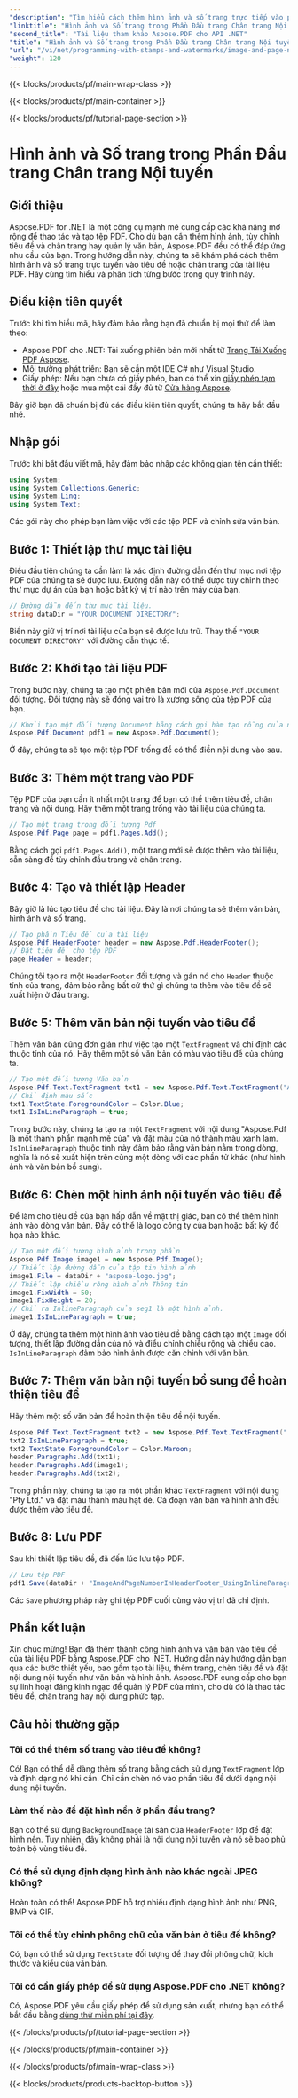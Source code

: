 ```yaml
---
"description": "Tìm hiểu cách thêm hình ảnh và số trang trực tiếp vào phần tiêu đề của tệp PDF bằng Aspose.PDF cho .NET với hướng dẫn từng bước này."
"linktitle": "Hình ảnh và Số trang trong Phần Đầu trang Chân trang Nội tuyến"
"second_title": "Tài liệu tham khảo Aspose.PDF cho API .NET"
"title": "Hình ảnh và Số trang trong Phần Đầu trang Chân trang Nội tuyến"
"url": "/vi/net/programming-with-stamps-and-watermarks/image-and-page-number-in-header-footer-section-inline/"
"weight": 120
---
```


{{< blocks/products/pf/main-wrap-class >}}

{{< blocks/products/pf/main-container >}}

{{< blocks/products/pf/tutorial-page-section >}}

# Hình ảnh và Số trang trong Phần Đầu trang Chân trang Nội tuyến

## Giới thiệu

Aspose.PDF for .NET là một công cụ mạnh mẽ cung cấp các khả năng mở rộng để thao tác và tạo tệp PDF. Cho dù bạn cần thêm hình ảnh, tùy chỉnh tiêu đề và chân trang hay quản lý văn bản, Aspose.PDF đều có thể đáp ứng nhu cầu của bạn. Trong hướng dẫn này, chúng ta sẽ khám phá cách thêm hình ảnh và số trang trực tuyến vào tiêu đề hoặc chân trang của tài liệu PDF. Hãy cùng tìm hiểu và phân tích từng bước trong quy trình này.

## Điều kiện tiên quyết

Trước khi tìm hiểu mã, hãy đảm bảo rằng bạn đã chuẩn bị mọi thứ để làm theo:

- Aspose.PDF cho .NET: Tải xuống phiên bản mới nhất từ [Trang Tải Xuống PDF Aspose](https://releases.aspose.com/pdf/net/).
- Môi trường phát triển: Bạn sẽ cần một IDE C# như Visual Studio.
- Giấy phép: Nếu bạn chưa có giấy phép, bạn có thể xin [giấy phép tạm thời ở đây](https://purchase.aspose.com/temporary-license/) hoặc mua một cái đầy đủ từ [Cửa hàng Aspose](https://purchase.aspose.com/buy).

Bây giờ bạn đã chuẩn bị đủ các điều kiện tiên quyết, chúng ta hãy bắt đầu nhé.

## Nhập gói

Trước khi bắt đầu viết mã, hãy đảm bảo nhập các không gian tên cần thiết:

```csharp
using System;
using System.Collections.Generic;
using System.Linq;
using System.Text;
```

Các gói này cho phép bạn làm việc với các tệp PDF và chỉnh sửa văn bản.

## Bước 1: Thiết lập thư mục tài liệu

Điều đầu tiên chúng ta cần làm là xác định đường dẫn đến thư mục nơi tệp PDF của chúng ta sẽ được lưu. Đường dẫn này có thể được tùy chỉnh theo thư mục dự án của bạn hoặc bất kỳ vị trí nào trên máy của bạn.

```csharp
// Đường dẫn đến thư mục tài liệu.
string dataDir = "YOUR DOCUMENT DIRECTORY";
```

Biến này giữ vị trí nơi tài liệu của bạn sẽ được lưu trữ. Thay thế `"YOUR DOCUMENT DIRECTORY"` với đường dẫn thực tế.

## Bước 2: Khởi tạo tài liệu PDF

Trong bước này, chúng ta tạo một phiên bản mới của `Aspose.Pdf.Document` đối tượng. Đối tượng này sẽ đóng vai trò là xương sống của tệp PDF của bạn.

```csharp
// Khởi tạo một đối tượng Document bằng cách gọi hàm tạo rỗng của nó
Aspose.Pdf.Document pdf1 = new Aspose.Pdf.Document();
```

Ở đây, chúng ta sẽ tạo một tệp PDF trống để có thể điền nội dung vào sau.

## Bước 3: Thêm một trang vào PDF

Tệp PDF của bạn cần ít nhất một trang để bạn có thể thêm tiêu đề, chân trang và nội dung. Hãy thêm một trang trống vào tài liệu của chúng ta.

```csharp
// Tạo một trang trong đối tượng Pdf
Aspose.Pdf.Page page = pdf1.Pages.Add();
```

Bằng cách gọi `pdf1.Pages.Add()`, một trang mới sẽ được thêm vào tài liệu, sẵn sàng để tùy chỉnh đầu trang và chân trang.

## Bước 4: Tạo và thiết lập Header

Bây giờ là lúc tạo tiêu đề cho tài liệu. Đây là nơi chúng ta sẽ thêm văn bản, hình ảnh và số trang.

```csharp
// Tạo phần Tiêu đề của tài liệu
Aspose.Pdf.HeaderFooter header = new Aspose.Pdf.HeaderFooter();
// Đặt tiêu đề cho tệp PDF
page.Header = header;
```

Chúng tôi tạo ra một `HeaderFooter` đối tượng và gán nó cho `Header` thuộc tính của trang, đảm bảo rằng bất cứ thứ gì chúng ta thêm vào tiêu đề sẽ xuất hiện ở đầu trang.

## Bước 5: Thêm văn bản nội tuyến vào tiêu đề

Thêm văn bản cũng đơn giản như việc tạo một `TextFragment` và chỉ định các thuộc tính của nó. Hãy thêm một số văn bản có màu vào tiêu đề của chúng ta.

```csharp
// Tạo một đối tượng Văn bản
Aspose.Pdf.Text.TextFragment txt1 = new Aspose.Pdf.Text.TextFragment("Aspose.Pdf is a Robust component by");
// Chỉ định màu sắc
txt1.TextState.ForegroundColor = Color.Blue;
txt1.IsInLineParagraph = true;
```

Trong bước này, chúng ta tạo ra một `TextFragment` với nội dung "Aspose.Pdf là một thành phần mạnh mẽ của" và đặt màu của nó thành màu xanh lam. `IsInLineParagraph` thuộc tính này đảm bảo rằng văn bản nằm trong dòng, nghĩa là nó sẽ xuất hiện trên cùng một dòng với các phần tử khác (như hình ảnh và văn bản bổ sung).

## Bước 6: Chèn một hình ảnh nội tuyến vào tiêu đề

Để làm cho tiêu đề của bạn hấp dẫn về mặt thị giác, bạn có thể thêm hình ảnh vào dòng văn bản. Đây có thể là logo công ty của bạn hoặc bất kỳ đồ họa nào khác.

```csharp
// Tạo một đối tượng hình ảnh trong phần
Aspose.Pdf.Image image1 = new Aspose.Pdf.Image();
// Thiết lập đường dẫn của tập tin hình ảnh
image1.File = dataDir + "aspose-logo.jpg";
// Thiết lập chiều rộng hình ảnh Thông tin
image1.FixWidth = 50;
image1.FixHeight = 20;
// Chỉ ra InlineParagraph của seg1 là một hình ảnh.
image1.IsInLineParagraph = true;
```

Ở đây, chúng ta thêm một hình ảnh vào tiêu đề bằng cách tạo một `Image` đối tượng, thiết lập đường dẫn của nó và điều chỉnh chiều rộng và chiều cao. `IsInLineParagraph` đảm bảo hình ảnh được căn chỉnh với văn bản.

## Bước 7: Thêm văn bản nội tuyến bổ sung để hoàn thiện tiêu đề

Hãy thêm một số văn bản để hoàn thiện tiêu đề nội tuyến.

```csharp
Aspose.Pdf.Text.TextFragment txt2 = new Aspose.Pdf.Text.TextFragment(" Pty Ltd.");
txt2.IsInLineParagraph = true;
txt2.TextState.ForegroundColor = Color.Maroon;
header.Paragraphs.Add(txt1);
header.Paragraphs.Add(image1);
header.Paragraphs.Add(txt2);
```

Trong phần này, chúng ta tạo ra một phần khác `TextFragment` với nội dung "Pty Ltd." và đặt màu thành màu hạt dẻ. Cả đoạn văn bản và hình ảnh đều được thêm vào tiêu đề.

## Bước 8: Lưu PDF

Sau khi thiết lập tiêu đề, đã đến lúc lưu tệp PDF.

```csharp
// Lưu tệp PDF
pdf1.Save(dataDir + "ImageAndPageNumberInHeaderFooter_UsingInlineParagraph_out.pdf");
```

Các `Save` phương pháp này ghi tệp PDF cuối cùng vào vị trí đã chỉ định.

## Phần kết luận

Xin chúc mừng! Bạn đã thêm thành công hình ảnh và văn bản vào tiêu đề của tài liệu PDF bằng Aspose.PDF cho .NET. Hướng dẫn này hướng dẫn bạn qua các bước thiết yếu, bao gồm tạo tài liệu, thêm trang, chèn tiêu đề và đặt nội dung nội tuyến như văn bản và hình ảnh. Aspose.PDF cung cấp cho bạn sự linh hoạt đáng kinh ngạc để quản lý PDF của mình, cho dù đó là thao tác tiêu đề, chân trang hay nội dung phức tạp. 

## Câu hỏi thường gặp

### Tôi có thể thêm số trang vào tiêu đề không?
Có! Bạn có thể dễ dàng thêm số trang bằng cách sử dụng `TextFragment` lớp và định dạng nó khi cần. Chỉ cần chèn nó vào phần tiêu đề dưới dạng nội dung nội tuyến.

### Làm thế nào để đặt hình nền ở phần đầu trang?
Bạn có thể sử dụng `BackgroundImage` tài sản của `HeaderFooter` lớp để đặt hình nền. Tuy nhiên, đây không phải là nội dung nội tuyến và nó sẽ bao phủ toàn bộ vùng tiêu đề.

### Có thể sử dụng định dạng hình ảnh nào khác ngoài JPEG không?
Hoàn toàn có thể! Aspose.PDF hỗ trợ nhiều định dạng hình ảnh như PNG, BMP và GIF.

### Tôi có thể tùy chỉnh phông chữ của văn bản ở tiêu đề không?
Có, bạn có thể sử dụng `TextState` đối tượng để thay đổi phông chữ, kích thước và kiểu của văn bản.

### Tôi có cần giấy phép để sử dụng Aspose.PDF cho .NET không?
Có, Aspose.PDF yêu cầu giấy phép để sử dụng sản xuất, nhưng bạn có thể bắt đầu bằng [dùng thử miễn phí tại đây](https://releases.aspose.com/).

{{< /blocks/products/pf/tutorial-page-section >}}

{{< /blocks/products/pf/main-container >}}

{{< /blocks/products/pf/main-wrap-class >}}

{{< blocks/products/products-backtop-button >}}